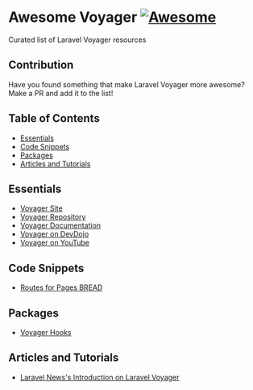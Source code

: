 # Awesome Voyager [![Awesome](https://cdn.rawgit.com/sindresorhus/awesome/d7305f38d29fed78fa85652e3a63e154dd8e8829/media/badge.svg)](https://github.com/sindresorhus/awesome)

Curated list of Laravel Voyager resources

## Contribution
Have you found something that make Laravel Voyager more awesome? Make a PR and add it to the list!

## Table of Contents

- [Essentials](#essentials)
- [Code Snippets](#code-snippets)
- [Packages](#packages)
- [Articles and Tutorials](#articles-and-tutorials)

## Essentials
* [Voyager Site](https://the-control-group.github.io/voyager/)
* [Voyager Repository](https://github.com/the-control-group/voyager)
* [Voyager Documentation](https://the-control-group.github.io/voyager/docs/)
* [Voyager on DevDojo](https://devdojo.com/series/laravel-voyager-010)
* [Voyager on YouTube](https://laracasts.com/series/laravel-spark)

## Code Snippets
* [Routes for Pages BREAD](https://gist.github.com/marktopper/ad3f8048a1a7bf55a5fcc747745d92ec)

## Packages
* [Voyager Hooks](https://github.com/larapack/voyager-hooks)

## Articles and Tutorials
* [Laravel News's Introduction on Laravel Voyager](https://laravel-news.com/voyager)
